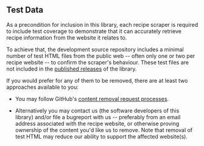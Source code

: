 Test Data
---------

As a precondition for inclusion in this library, each recipe scraper is required to include test coverage to demonstrate that it can accurately retrieve recipe information from the website it relates to.

To achieve that, the development source repository includes a minimal number of test HTML files from the public web -- often only one or two per recipe website -- to confirm the scraper's behaviour.  These test files are not included in the [published releases](https://pypi.org/project/recipe-scrapers/) of the library.

If you would prefer for any of them to be removed, there are at least two approaches available to you:

  * You may follow GitHub's [content removal request processes](https://docs.github.com/en/site-policy/content-removal-policies/submitting-content-removal-requests).

  * Alternatively you may contact us (the software developers of this library) and/or file a bugreport with us -- preferably from an email address associated with the recipe website, or otherwise proving ownership of the content you'd like us to remove.  Note that removal of test HTML may reduce our ability to support the affected website(s).
